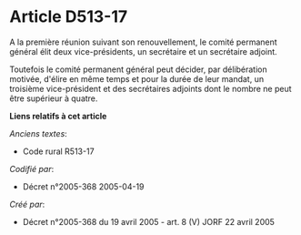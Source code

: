 # Article D513-17

A la première réunion suivant son renouvellement, le comité permanent général élit deux vice-présidents, un secrétaire et un
secrétaire adjoint.

Toutefois le comité permanent général peut décider, par délibération motivée, d'élire en même temps et pour la durée de leur
mandat, un troisième vice-président et des secrétaires adjoints dont le nombre ne peut être supérieur à quatre.

**Liens relatifs à cet article**

_Anciens textes_:

  - Code rural R513-17

_Codifié par_:

  - Décret n°2005-368 2005-04-19

_Créé par_:

  - Décret n°2005-368 du 19 avril 2005 - art. 8 (V) JORF 22 avril 2005
